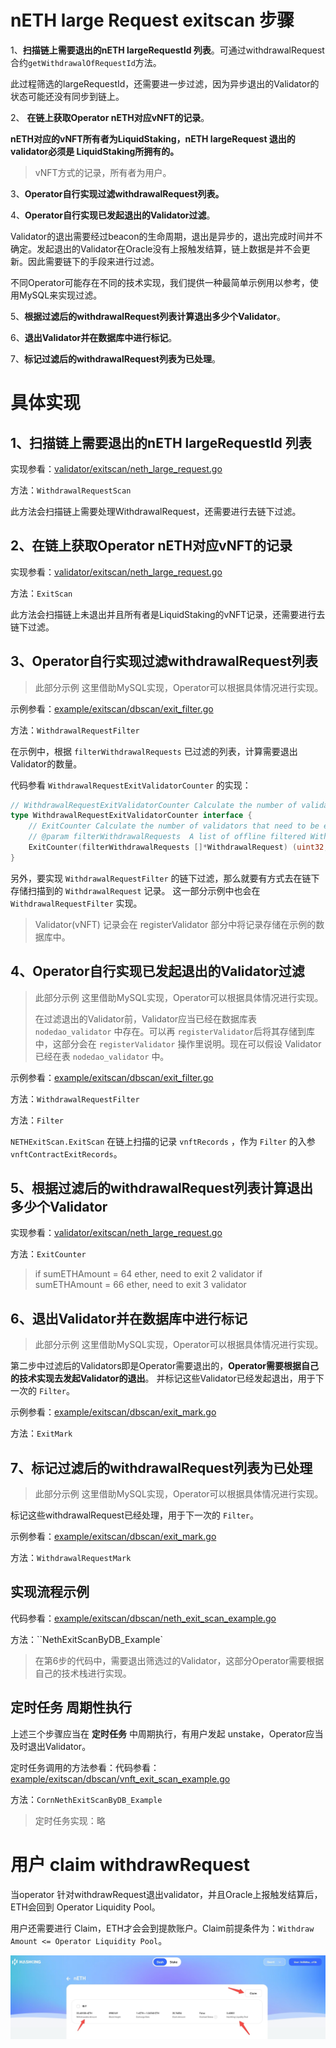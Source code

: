 # nETH large Request exitscan 步骤

1、**扫描链上需要退出的nETH largeRequestId 列表**。可通过withdrawalRequest合约`getWithdrawalOfRequestId`方法。

此过程筛选的largeRequestId，还需要进一步过滤，因为异步退出的Validator的状态可能还没有同步到链上。

2、 **在链上获取Operator nETH对应vNFT的记录**。

**nETH对应的vNFT所有者为LiquidStaking，nETH largeRequest 退出的validator必须是 LiquidStaking所拥有的。**

> vNFT方式的记录，所有者为用户。

3、**Operator自行实现过滤withdrawalRequest列表。**

4、**Operator自行实现已发起退出的Validator过滤**。

Validator的退出需要经过beacon的生命周期，退出是异步的，退出完成时间并不确定。发起退出的Validator在Oracle没有上报触发结算，链上数据是并不会更新。因此需要链下的手段来进行过滤。

不同Operator可能存在不同的技术实现，我们提供一种最简单示例用以参考，使用MySQL来实现过滤。

5、**根据过滤后的withdrawalRequest列表计算退出多少个Validator**。

6、**退出Validator并在数据库中进行标记**。

7、**标记过滤后的withdrawalRequest列表为已处理**。



# 具体实现

## 1、扫描链上需要退出的nETH largeRequestId 列表

实现参看：[validator/exitscan/neth_large_request.go](../../validator/exitscan/neth_large_request.go)

方法：`WithdrawalRequestScan`

此方法会扫描链上需要处理WithdrawalRequest，还需要进行去链下过滤。



## 2、在链上获取Operator nETH对应vNFT的记录

实现参看：[validator/exitscan/neth_large_request.go](../../validator/exitscan/neth_large_request.go)

方法：`ExitScan`

此方法会扫描链上未退出并且所有者是LiquidStaking的vNFT记录，还需要进行去链下过滤。



## 3、Operator自行实现过滤withdrawalRequest列表

> 此部分示例 这里借助MySQL实现，Operator可以根据具体情况进行实现。

示例参看：[example/exitscan/dbscan/exit_filter.go](../../example/exitscan/dbscan/exit_filter.go)

方法：`WithdrawalRequestFilter`

在示例中，根据 `filterWithdrawalRequests` 已过滤的列表，计算需要退出Validator的数量。

代码参看 `WithdrawalRequestExitValidatorCounter` 的实现：

```go
// WithdrawalRequestExitValidatorCounter Calculate the number of validators that need to be exited by a Withdrawal Request
type WithdrawalRequestExitValidatorCounter interface {
	// ExitCounter Calculate the number of validators that need to be exited by a Withdrawal Request
	// @param filterWithdrawalRequests  A list of offline filtered Withdrawal Requests
	ExitCounter(filterWithdrawalRequests []*WithdrawalRequest) (uint32, error)
}
```



另外，要实现 `WithdrawalRequestFilter` 的链下过滤，那么就要有方式去在链下存储扫描到的 `WithdrawalRequest` 记录。 这一部分示例中也会在 `WithdrawalRequestFilter` 实现。

> Validator(vNFT) 记录会在 registerValidator 部分中将记录存储在示例的数据库中。



## 4、Operator自行实现已发起退出的Validator过滤

> 此部分示例 这里借助MySQL实现，Operator可以根据具体情况进行实现。
>
> 在过滤退出的Validator前，Validator应当已经在数据库表 `nodedao_validator` 中存在。可以再 `registerValidator`后将其存储到库中，这部分会在 `registerValidator` 操作里说明。现在可以假设 Validator 已经在表 `nodedao_validator` 中。

示例参看：[example/exitscan/dbscan/exit_filter.go](../../example/exitscan/dbscan/exit_filter.go)

方法：`WithdrawalRequestFilter`

方法：`Filter`

`NETHExitScan.ExitScan` 在链上扫描的记录 `vnftRecords` ，作为 `Filter` 的入参 `vnftContractExitRecords`。



## 5、根据过滤后的withdrawalRequest列表计算退出多少个Validator

实现参看：[validator/exitscan/neth_large_request.go](../../validator/exitscan/neth_large_request.go)

方法：`ExitCounter`

> if sumETHAmount = 64 ether, need to exit 2 validator
> if sumETHAmount = 66 ether, need to exit 3 validator




## 6、退出Validator并在数据库中进行标记

> 此部分示例 这里借助MySQL实现，Operator可以根据具体情况进行实现。

第二步中过滤后的Validators即是Operator需要退出的，**Operator需要根据自己的技术实现去发起Validator的退出**。 并标记这些Validator已经发起退出，用于下一次的 `Filter`。

示例参看：[example/exitscan/dbscan/exit_mark.go](../../example/exitscan/dbscan/exit_mark.go) 

方法：`ExitMark`



## 7、标记过滤后的withdrawalRequest列表为已处理

> 此部分示例 这里借助MySQL实现，Operator可以根据具体情况进行实现。

标记这些withdrawalRequest已经处理，用于下一次的 `Filter`。

示例参看：[example/exitscan/dbscan/exit_mark.go](../../example/exitscan/dbscan/exit_mark.go) 

方法：`WithdrawalRequestMark`



## 实现流程示例

代码参看：[example/exitscan/dbscan/neth_exit_scan_example.go](../../example/exitscan/dbscan/neth_exit_scan_example.go)

方法：``NethExitScanByDB_Example`

> 在第6步的代码中，需要退出筛选过的Validator，这部分Operator需要根据自己的技术栈进行实现。



## 定时任务 周期性执行

上述三个步骤应当在 **定时任务** 中周期执行，有用户发起 unstake，Operator应当及时退出Validator。

定时任务调用的方法参看：代码参看：[example/exitscan/dbscan/vnft_exit_scan_example.go](../../example/exitscan/dbscan/vnft_exit_scan_example.go)

方法：`CornNethExitScanByDB_Example`

> 定时任务实现：略



# 用户 claim withdrawRequest

当operator 针对withdrawRequest退出validator，并且Oracle上报触发结算后，ETH会回到 Operator Liquidity Pool。

用户还需要进行 Claim，ETH才会会到提款账户。Claim前提条件为：`Withdraw Amount <= Operator Liquidity Pool`。



![neth claim](../images/neth-claim.jpeg)

